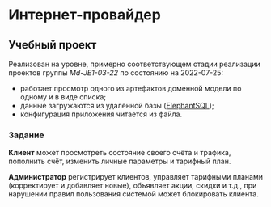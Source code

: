 # Интернет-провайдер

## Учебный проект

Реализован на уровне, примерно соответствующем стадии реализации проектов группы
*Md-JE1-03-22* по состоянию на 2022-07-25:

* работает просмотр одного из артефактов доменной модели по одному и в виде
списка;
* данные загружаются из удалённой базы ([ElephantSQL](https://elephantsql.com/));
* конфигурация приложения читается из файла.

### Задание

**Клиент** может просмотреть состояние своего счёта и трафика, пополнить счёт,
изменить личные параметры и тарифный план.

**Администратор** регистрирует клиентов, управляет тарифными планами
(корректирует и добавляет новые), объявляет акции, скидки и т.д., при нарушении
правил пользования системой может блокировать клиента.